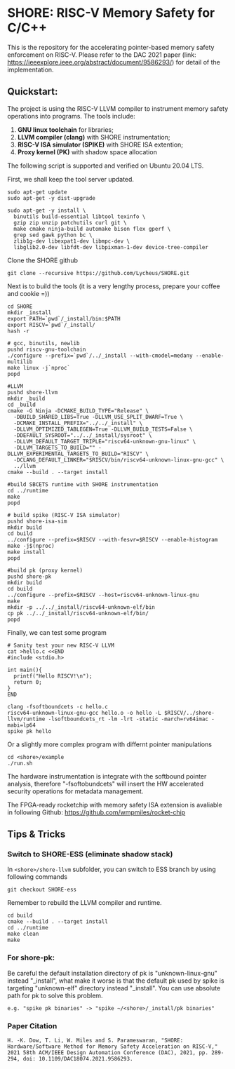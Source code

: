 # SHORE: RISC-V Memory Safety for C/C++

This is the repository for the accelerating pointer-based memory safety enforcement on RISC-V.
Please refer to the DAC 2021 paper (link: https://ieeexplore.ieee.org/abstract/document/9586293/) for detail of the implementation.

## Quickstart:

The project is using the RISC-V LLVM compiler to instrument memory safety operations into programs.
The tools include: 
  1) **GNU linux toolchain** for libraries; 
  2) **LLVM compiler (clang)** with SHORE instrumentation;
  3) **RISC-V ISA simulator (SPIKE)** with SHORE ISA extention;
  4) **Proxy kernel (PK)** with shadow space allocation

The following script is supported and verified on Ubuntu 20.04 LTS.

First, we shall keep the tool server updated.

```
sudo apt-get update
sudo apt-get -y dist-upgrade

sudo apt-get -y install \
  binutils build-essential libtool texinfo \
  gzip zip unzip patchutils curl git \
  make cmake ninja-build automake bison flex gperf \
  grep sed gawk python bc \
  zlib1g-dev libexpat1-dev libmpc-dev \
  libglib2.0-dev libfdt-dev libpixman-1-dev device-tree-compiler
```

Clone the SHORE github
```
git clone --recursive https://github.com/Lycheus/SHORE.git
```

Next is to build the tools (it is a very lengthy process, prepare your coffee and cookie =))
```
cd SHORE
mkdir _install
export PATH=`pwd`/_install/bin:$PATH
export RISCV=`pwd`/_install/
hash -r

# gcc, binutils, newlib
pushd riscv-gnu-toolchain
./configure --prefix=`pwd`/../_install --with-cmodel=medany --enable-multilib
make linux -j`nproc`
popd

#LLVM
pushd shore-llvm
mkdir _build
cd _build
cmake -G Ninja -DCMAKE_BUILD_TYPE="Release" \
  -DBUILD_SHARED_LIBS=True -DLLVM_USE_SPLIT_DWARF=True \
  -DCMAKE_INSTALL_PREFIX="../../_install" \
  -DLLVM_OPTIMIZED_TABLEGEN=True -DLLVM_BUILD_TESTS=False \
  -DDEFAULT_SYSROOT="../../_install/sysroot" \
  -DLLVM_DEFAULT_TARGET_TRIPLE="riscv64-unknown-gnu-linux" \
  -DLLVM_TARGETS_TO_BUILD="" -DLLVM_EXPERIMENTAL_TARGETS_TO_BUILD="RISCV" \
  -DCLANG_DEFAULT_LINKER="$RISCV/bin/riscv64-unknown-linux-gnu-gcc" \
  ../llvm
cmake --build . --target install

#build SBCETS runtime with SHORE instrumentation
cd ../runtime
make
popd

# build spike (RISC-V ISA simulator)
pushd shore-isa-sim
mkdir build
cd build
../configure --prefix=$RISCV --with-fesvr=$RISCV --enable-histogram
make -j$(nproc)
make install
popd

#build pk (proxy kernel)
pushd shore-pk
mkdir build
cd build
../configure --prefix=$RISCV --host=riscv64-unknown-linux-gnu
make
mkdir -p ../../_install/riscv64-unknown-elf/bin
cp pk ../../_install/riscv64-unknown-elf/bin/
popd
```

Finally, we can test some program

```
# Sanity test your new RISC-V LLVM
cat >hello.c <<END
#include <stdio.h>

int main(){
  printf("Hello RISCV!\n");
  return 0;
}
END

clang -fsoftboundcets -c hello.c
riscv64-unknown-linux-gnu-gcc hello.o -o hello -L $RISCV/../shore-llvm/runtime -lsoftboundcets_rt -lm -lrt -static -march=rv64imac -mabi=lp64 
spike pk hello
```

Or a slightly more complex program with differnt pointer manipulations
```
cd <shore>/example
./run.sh
```

The hardware instrumentation is integrate with the softbound pointer analysis, therefore "-fsoftobundcets" will insert the HW accelerated security operations for metadata management.

The FPGA-ready rocketchip with memory safety ISA extension is avaliable in following Github:
https://github.com/wmpmiles/rocket-chip

## Tips & Tricks

### Switch to SHORE-ESS (eliminate shadow stack)
In ```<shore>/shore-llvm``` subfolder, you can switch to ESS branch by using following commands
```
git checkout SHORE-ess
```
Remember to rebuild the LLVM compiler and runtime.
```
cd build
cmake --build . --target install
cd ../runtime
make clean
make
```

### For shore-pk:
Be careful the default installation directory of pk is "unknown-linux-gnu" instead "_install", what make it worse is that the default pk used by spike is targeting "unknown-elf" directory instead "_install".
You can use absolute path for pk to solve this problem. 
```
e.g. "spike pk binaries" -> "spike ~/<shore>/_install/pk binaries"
```

### Paper Citation
```
H. -K. Dow, T. Li, W. Miles and S. Parameswaran, "SHORE: Hardware/Software Method for Memory Safety Acceleration on RISC-V," 2021 58th ACM/IEEE Design Automation Conference (DAC), 2021, pp. 289-294, doi: 10.1109/DAC18074.2021.9586293.
```
